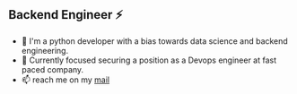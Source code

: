 ## Backend Engineer ⚡


- 🔭 I'm a python developer with a bias towards data science and backend engineering. 
- 🌱 Currently focused securing a position as a Devops engineer at fast paced company.
- 📫 reach me on my [mail](oladipupo.ibeun@gmail.com)

<!--
**josephdickson11/josephdickson11** is a ✨ _special_ ✨ repository because its `README.md` (this file) appears on your GitHub profile.

Here are some ideas to get you started:

- 🔭 I’m currently working on ...
- 🌱 I’m currently learning ...
- 👯 I’m looking to collaborate on ...
- 🤔 I’m looking for help with ...
- 💬 Ask me about ...
- 📫 How to reach me: ...
- 😄 Pronouns: ...
- ⚡ Fun fact: ...
- 👋
-->
